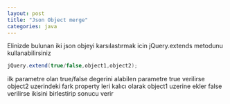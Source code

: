 ```yaml
---
layout: post
title: "Json Object merge"
categories: java
---
```

Elinizde bulunan iki json objeyi karsılastırmak icin jQuery.extends metodunu kullanabilirsiniz
```java
jQuery.extend(true/false,object1,object2);
```
ilk parametre olan true/false degerini alabilen parametre true verilirse object2 uzerindeki fark property leri kalıcı olarak object1 uzerine ekler false verilirse ikisini birlestirip sonucu verir
